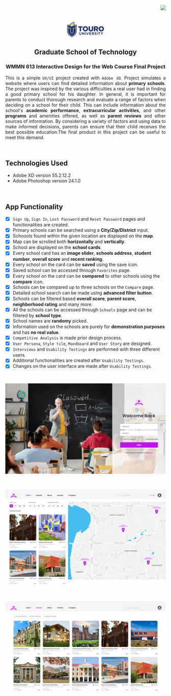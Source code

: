 <p align="right"><img src="https://img.shields.io/badge/License-MIT-yellow.svg"></p>

<!-- PROJECT LOGO -->
<br/>
<div align="center">
    <img src="images/touro-university-logo-blue.png" width=120 alt="Touro University Logo">
    <h2 align="center">Graduate School of Technology</h2>
    <h3 align="center">WMMN 613 Interactive Design for the Web Course Final Project</h3>
</div>

<p align="justify">
    This is a simple <code>UX/UI</code> project created with <code>Adobe XD</code>. Project simulates a website where users can find detailed information about <strong>primary schools</strong>. The project was inspired by the various difficulties a real user had in finding a good primary school for his daughter. In general, it is important for parents to conduct thorough research and evaluate a range of factors when deciding on a school for their child. This can include information about the school's <strong>academic performance</strong>, <strong>extracurricular activities</strong>, and other <strong>programs</strong> and amenities offered, as well as <strong>parent reviews</strong> and other sources of information. By considering a variety of factors and using data to make informed decisions, parents can ensure that their child receives the best possible education.The final product in this project can be useful to meet this demand.
</p>

<br/>

## Technologies Used
 - Adobe XD version 55.2.12.2
 - Adobe Photoshop version 24.1.0
<br/>

## App Functionality

- [x] `Sign Up`, `Sign In`, `Lost Password` and `Reset Password` pages and functionalities are created.
- [x] Primary schools can be searched using a **City/Zip/District** input.
- [x] Schoools found within the given location are displayed on the **map**.
- [x] Map can be scrolled both **horizontally** and **vertically**.
- [x] School are displayed on the **school cards**.
- [x] Every school card has an **image slider**, **schools address**, **student number**, **overall score** and **recent ranking**.
- [x] Every school on the card can be **saved** using the save icon.
- [x] Saved school can be accessed through `Favorites` page.
- [x] Every school on the card can be **compared** to other schools using the **compare** icon.
- [x] Schools can be compared up to three schools on the `Compare` page.
- [x] Detailed school search can be made using **advanced filter button**.
- [x] Schools can be filtered based **overall score**, **parent score**, **neighborhood rating** and many more.
- [x] All the schools can be accessed through `Schools` page and can be filtered by **school type**.
- [x] School names are **randomy** picked.
- [x] Information used on the schools are purely for **demonstration purposes** and has **no real value**.
- [x] `Competitive Analysis` is made prior design process.
- [x] `User Persona`, `Style tile`, `Moodboard` and `User Story` are designed.
- [x] `Interviews` and `Usability Testings` are performed with three different users.
- [x] Additional functionalities are created after `Usability Testings`.
- [x] Changes on the user interface are made after `Usability Testings`.

<br/>

<kbd>![Main Page Image](https://github.com/amanmadov/primary-school-rankings/blob/main/images/signin.png)</kbd>

<br/>

![Schools Page Image](https://github.com/amanmadov/primary-school-rankings/blob/main/images/home.png)

<br/>

![Main Page Image](https://github.com/amanmadov/primary-school-rankings/blob/main/images/schools.png)

<br/>


